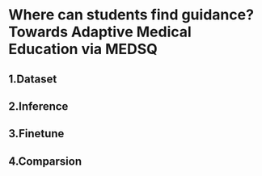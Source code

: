 # Where can students find guidance? Towards Adaptive Medical Education via MEDSQ
## 1.Dataset

## 2.Inference

## 3.Finetune

## 4.Comparsion
